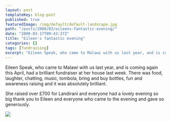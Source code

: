 ```yaml
---
layout: post
templateKey: blog-post
published: true
featuredImage: /img/default/default-landscape.jpg
path: "/posts/2008/03/eileens-fantastic-evening/"
date: "2008-03-17T09:43:37Z"
title: "Eileen's fantastic evening"
categories: []
tags: [fundraising]
excerpt: "Eileen Speak, who came to Malawi with us last year, and is coming again this April, had a brilliant..."
---
```


Eileen Speak, who came to Malawi with us last year, and is coming again this April, had a brilliant fundraiser at her house last week. There was food, laughter, chatting, music, tombola, bring and buy bottles, fun and awareness raising and it was absolutely brilliant.

She raised over £700 for Landirani and everyone had a lovely evening so big thank you to Eileen and everyone who came to the evening and gave so generously.

![](https://www.landirani.org/image_library/news/thumb-200x200/49957570609famalawi_april_2007_287.jpg)
